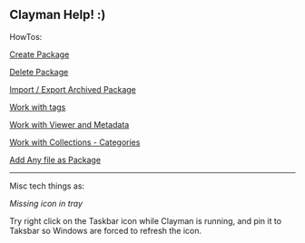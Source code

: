 Clayman Help! :)
----
HowTos:


[Create Package](/help/howto/create_package.md)

[Delete Package](/help/howto/delete_package.md)

[Import / Export Archived Package](/help/howto/import_export_archive.md)

[Work with tags](/help/howto/tags.md)

[Work with Viewer and Metadata](/help/howto/metaviews.md)

[Work with Collections - Categories](/help/howto/categories_colllections.md)

[Add Any file as Package](/help/howto/add_any_file.md)






----
Misc tech things as:

*Missing icon in tray*

Try right click on the Taskbar icon while Clayman is running, and pin it to Taksbar so Windows are forced to refresh the icon.
